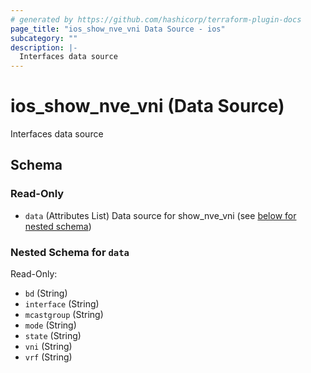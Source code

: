 ```yaml
---
# generated by https://github.com/hashicorp/terraform-plugin-docs
page_title: "ios_show_nve_vni Data Source - ios"
subcategory: ""
description: |-
  Interfaces data source
---
```


# ios_show_nve_vni (Data Source)

Interfaces data source



<!-- schema generated by tfplugindocs -->
## Schema

### Read-Only

- `data` (Attributes List) Data source for show_nve_vni (see [below for nested schema](#nestedatt--data))

<a id="nestedatt--data"></a>
### Nested Schema for `data`

Read-Only:

- `bd` (String)
- `interface` (String)
- `mcastgroup` (String)
- `mode` (String)
- `state` (String)
- `vni` (String)
- `vrf` (String)
